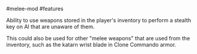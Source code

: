 #melee-mod #features 

Ability to use weapons stored in the player's inventory to perform a stealth key on AI that are unaware of them.

This could also be used for other "melee weapons" that are used from the inventory, such as the katarn wrist blade in Clone Commando armor.